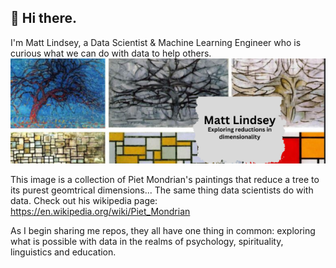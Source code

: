 ## 👋 Hi there. 
I'm Matt Lindsey, a Data Scientist & Machine Learning Engineer who is curious what we can do with data to help others.
![Alt text](https://github.com/bcomeyes/bcomeyes/blob/main/bcomeyes/images/linkedinbanner.png)

This image is a collection of Piet Mondrian's paintings that reduce a tree to its purest geomtrical dimensions... The same thing data scientists do with data.  Check out his wikipedia page: https://en.wikipedia.org/wiki/Piet_Mondrian

As I begin sharing me repos, they all have one thing in common: exploring what is possible with data in the realms of psychology, spirituality, linguistics and education. 

<!--
**bcomeyes/bcomeyes** is a ✨ _special_ ✨ repository because its `README.md` (this file) appears on your GitHub profile.

Here are some ideas to get you started:

- 🔭 I’m currently working on ...
- 🌱 I’m currently learning ...
- 👯 I’m looking to collaborate on ...
- 🤔 I’m looking for help with ...
- 💬 Ask me about ...
- 📫 How to reach me: ...
- 😄 Pronouns: ...
- ⚡ Fun fact: ...
-->
